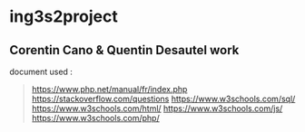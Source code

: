 # ing3s2project

## Corentin Cano & Quentin Desautel work
document used :
> https://www.php.net/manual/fr/index.php
> https://stackoverflow.com/questions
> https://www.w3schools.com/sql/
> https://www.w3schools.com/html/
> https://www.w3schools.com/js/
> https://www.w3schools.com/php/